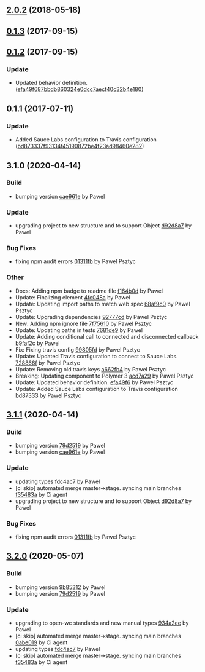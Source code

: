 <a name="2.0.2"></a>
## [2.0.2](https://github.com/advanced-rest-client/events-target-behavior/compare/2.0.0...2.0.2) (2018-05-18)




<a name="0.1.3"></a>
## [0.1.3](https://github.com/advanced-rest-client/events-target-behavior/compare/0.1.2...0.1.3) (2017-09-15)




<a name="0.1.2"></a>
## [0.1.2](https://github.com/advanced-rest-client/events-target-behavior/compare/0.1.1...0.1.2) (2017-09-15)


### Update

* Updated behavior definition. ([efa49f687bbdb860324e0dcc7aecf40c32b4e180](https://github.com/advanced-rest-client/events-target-behavior/commit/efa49f687bbdb860324e0dcc7aecf40c32b4e180))



<a name="0.1.1"></a>
## 0.1.1 (2017-07-11)


### Update

* Added Sauce Labs configuration to  Travis configuration ([bd873337f93134f45190872be4f23ad98460e282](https://github.com/advanced-rest-client/events-target-behavior/commit/bd873337f93134f45190872be4f23ad98460e282))



<a name="3.1.0"></a>
## 3.1.0 (2020-04-14)

### Build

* bumping version [cae961e](https://github.com/advanced-rest-client/events-target-mixin/commit/cae961e8eb49234dffa4f3506efba0c82d21473e) by Pawel


### Update

* upgrading project to new structure and to support Object [d92d8a7](https://github.com/advanced-rest-client/events-target-mixin/commit/d92d8a7a3a0951bd573c32af0fdb49e5b71279d9) by Pawel


### Bug Fixes

* fixing npm audit errors [01311fb](https://github.com/advanced-rest-client/events-target-mixin/commit/01311fb984d8dd4d2f4bf72edaf2647959e91de5) by Pawel Psztyc


### Other

* Docs: Adding npm badge to readme file
 [f164b0d](https://github.com/advanced-rest-client/events-target-mixin/commit/f164b0dcbe31062d04908aed8ac9aa3f57ed8b66) by Pawel
* Update: Finalizing element
 [4fc048a](https://github.com/advanced-rest-client/events-target-mixin/commit/4fc048a53bf8b6d2a92febe7ac0d14cb51b585cd) by Pawel
* Update: Updating import paths to match web spec
 [68af9c0](https://github.com/advanced-rest-client/events-target-mixin/commit/68af9c0b19b584862e157946a4afc56c9978a7b7) by Pawel Psztyc
* Update: Upgrading dependencies
 [92777cd](https://github.com/advanced-rest-client/events-target-mixin/commit/92777cd64c3fef1cce897a4550fa05490257e6a3) by Pawel Psztyc
* New: Adding npm ignore file
 [7f75610](https://github.com/advanced-rest-client/events-target-mixin/commit/7f7561031cae94329281ac687a19cb81397125d0) by Pawel Psztyc
* Update: Updating paths in tests
 [7681de9](https://github.com/advanced-rest-client/events-target-mixin/commit/7681de9106317bc4db0a0524f558646139fb5531) by Pawel
* Update: Adding conditional call to connected and disconnected callback
 [b9faf2c](https://github.com/advanced-rest-client/events-target-mixin/commit/b9faf2c5dffe360a678c76904998143b174cbc48) by Pawel
* Fix: Fixing travis config
 [99805fd](https://github.com/advanced-rest-client/events-target-mixin/commit/99805fdd45a441bb7f1235ec49b193302625db77) by Pawel Psztyc
* Update: Updated Travis configuration to connect to Sauce Labs.
 [728866f](https://github.com/advanced-rest-client/events-target-mixin/commit/728866f8715f5dd05b88134fa441f3265f100f6c) by Pawel Psztyc
* Update: Removing old travis keys
 [a662fb4](https://github.com/advanced-rest-client/events-target-mixin/commit/a662fb49de44bfe79b96462295129645dc52f620) by Pawel Psztyc
* Breaking: Updating component to Polymer 3
 [acd7a29](https://github.com/advanced-rest-client/events-target-mixin/commit/acd7a29b51c2f19267e329e629377af27f7c624d) by Pawel Psztyc
* Update: Updated behavior definition.
 [efa49f6](https://github.com/advanced-rest-client/events-target-mixin/commit/efa49f687bbdb860324e0dcc7aecf40c32b4e180) by Pawel Psztyc
* Update: Added Sauce Labs configuration to  Travis configuration
 [bd87333](https://github.com/advanced-rest-client/events-target-mixin/commit/bd873337f93134f45190872be4f23ad98460e282) by Pawel Psztyc


<a name="3.1.1"></a>
## [3.1.1](https://github.com/advanced-rest-client/events-target-mixin/compare/3.0.0...3.1.1) (2020-04-14)

### Build

* bumping version [79d2519](https://github.com/advanced-rest-client/events-target-mixin/commit/79d251984c2793a0b07a538fc1d96db157d6f5be) by Pawel
* bumping version [cae961e](https://github.com/advanced-rest-client/events-target-mixin/commit/cae961e8eb49234dffa4f3506efba0c82d21473e) by Pawel


### Update

* updating types [fdc4ac7](https://github.com/advanced-rest-client/events-target-mixin/commit/fdc4ac70ee38215fc3f3b9ec425e767b53ebbab8) by Pawel
* [ci skip] automated merge master->stage. syncing main branches [f35483a](https://github.com/advanced-rest-client/events-target-mixin/commit/f35483a6133bf7b1234a86625157961f64549583) by Ci agent
* upgrading project to new structure and to support Object [d92d8a7](https://github.com/advanced-rest-client/events-target-mixin/commit/d92d8a7a3a0951bd573c32af0fdb49e5b71279d9) by Pawel


### Bug Fixes

* fixing npm audit errors [01311fb](https://github.com/advanced-rest-client/events-target-mixin/commit/01311fb984d8dd4d2f4bf72edaf2647959e91de5) by Pawel Psztyc


<a name="3.2.0"></a>
## [3.2.0](https://github.com/advanced-rest-client/events-target-mixin/compare/3.1.0...3.2.0) (2020-05-07)

### Build

* bumping version [9b85312](https://github.com/advanced-rest-client/events-target-mixin/commit/9b85312f198e34aa35b7c43027b09b9f28185a7e) by Pawel
* bumping version [79d2519](https://github.com/advanced-rest-client/events-target-mixin/commit/79d251984c2793a0b07a538fc1d96db157d6f5be) by Pawel


### Update

* upgrading to open-wc standards and new manual types [934a2ee](https://github.com/advanced-rest-client/events-target-mixin/commit/934a2ee01f556b7229de8a11d47c526377612be0) by Pawel
* [ci skip] automated merge master->stage. syncing main branches [0abe019](https://github.com/advanced-rest-client/events-target-mixin/commit/0abe0194e80439a82748c3e15d5ccfbca5428df0) by Ci agent
* updating types [fdc4ac7](https://github.com/advanced-rest-client/events-target-mixin/commit/fdc4ac70ee38215fc3f3b9ec425e767b53ebbab8) by Pawel
* [ci skip] automated merge master->stage. syncing main branches [f35483a](https://github.com/advanced-rest-client/events-target-mixin/commit/f35483a6133bf7b1234a86625157961f64549583) by Ci agent


